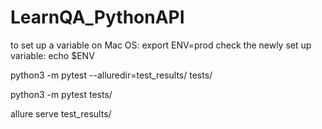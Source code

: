# LearnQA_PythonAPI

to set up a variable on Mac OS:
export ENV=prod
check the newly set up variable:
echo $ENV


python3 -m pytest --alluredir=test_results/ tests/

python3 -m pytest tests/ 

allure serve test_results/ 
